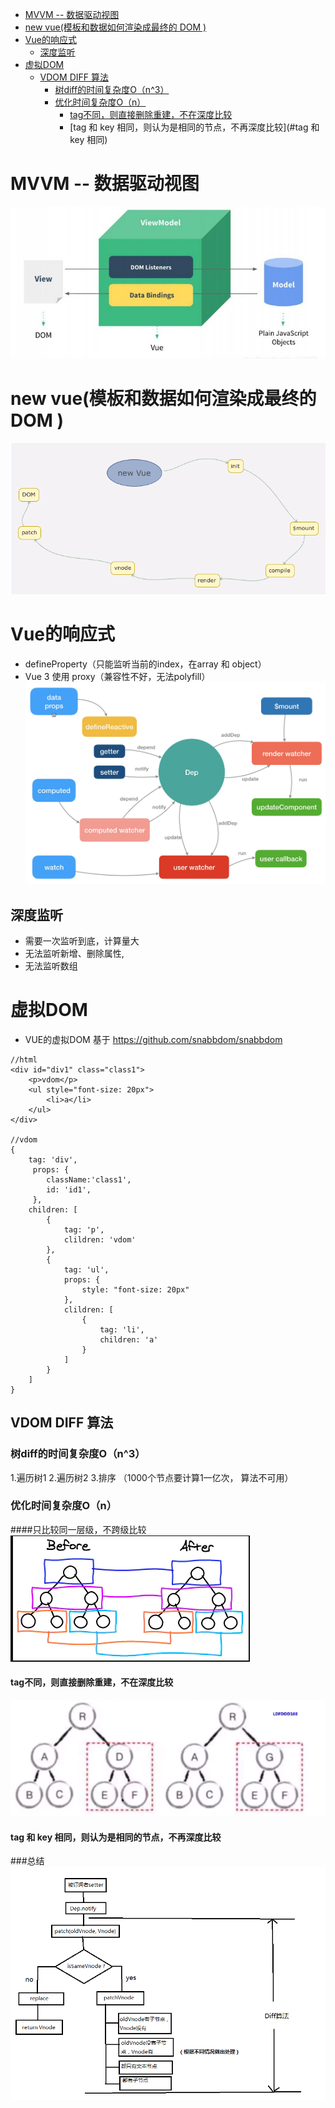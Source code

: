 - [MVVM  -- 数据驱动视图](#MVVM--数据驱动视图)
- [new vue(模板和数据如何渲染成最终的 DOM )](#new-vue---------------dom--)
- [Vue的响应式](#vue----)
  * [深度监听](#----)
- [虚拟DOM](#--dom)
  * [VDOM DIFF 算法](#vdom-diff---)
    + [树diff的时间复杂度O（n^3）](#-diff------o-n-3-)
    + [优化时间复杂度O（n）](#-------o-n-)
      - [tag不同，则直接删除重建，不在深度比较](#tag-----------------)
      - [tag 和 key 相同，则认为是相同的节点，不再深度比较](#tag 和 key 相同)
      
# MVVM  -- 数据驱动视图
![image](../img/mvvm.jpg)

# new vue(模板和数据如何渲染成最终的 DOM )
![image](../img/new-vue.png)

# Vue的响应式

* defineProperty（只能监听当前的index，在array 和 object）
* Vue 3 使用 proxy（兼容性不好，无法polyfill）
![image](../img/reactive.png)

## 深度监听
* 需要一次监听到底，计算量大
* 无法监听新增、删除属性,
* 无法监听数组

# 虚拟DOM
* VUE的虚拟DOM 基于 https://github.com/snabbdom/snabbdom
```vue
//html
<div id="div1" class="class1">
    <p>vdom</p>
    <ul style="font-size: 20px">
        <li>a</li>
    </ul>
</div>

//vdom
{
    tag: 'div',
     props: {
        className:'class1',
        id: 'id1',
     },
    children: [
        {
            tag: 'p',
            clildren: 'vdom'
        },
        {
            tag: 'ul',
            props: {
                style: "font-size: 20px"
            },
            clildren: [
                {
                    tag: 'li',
                    children: 'a'
                }
            ]
        }
    ]
}
```
## VDOM DIFF 算法
### 树diff的时间复杂度O（n^3）
1.遍历树1 2.遍历树2  3.排序 （1000个节点要计算1一亿次， 算法不可用）
### 优化时间复杂度O（n）
####只比较同一层级，不跨级比较
![image](../img/diff1.png)
#### tag不同，则直接删除重建，不在深度比较
![image](../img/diff2.png)
#### tag 和 key 相同，则认为是相同的节点，不再深度比较

###总结
![image](../img/diff.png)
